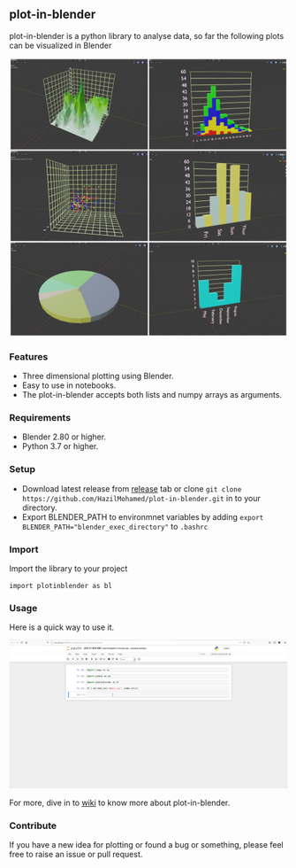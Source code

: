 ## plot-in-blender
plot-in-blender is a python library to analyse data, so far the following plots can be visualized in Blender

<p align="center"><img src="https://raw.githubusercontent.com/hazilMohamed/data-visualization-using-blender/master/res/readme/plots.jpg"></p>

### Features
- Three dimensional plotting using Blender.
- Easy to use in notebooks.
- The plot-in-blender accepts both lists and numpy arrays as arguments.

### Requirements
- Blender 2.80 or higher.
- Python 3.7 or higher.

### Setup
- Download latest release from <a href="https://github.com/HazilMohamed/plot-in-blender/releases">release</a> tab or clone ```git clone https://github.com/HazilMohamed/plot-in-blender.git``` in to your directory.
- Export BLENDER_PATH to environmnet variables by adding
  <code>export BLENDER_PATH="blender_exec_directory"</code> to <code>.bashrc</code>

### Import
Import the library to your project
```shell
import plotinblender as bl
```

### Usage
Here is a quick way to use it.
<p align="center"><img src="https://raw.githubusercontent.com/hazilMohamed/data-visualization-using-blender/master/res/readme/plotting_example.gif"></p>

For more, dive in to <a href="https://github.com/HazilMohamed/plot-in-blender/wiki">wiki</a> to know more about plot-in-blender.

### Contribute
If you have a new idea for plotting or found a bug or something, please feel free to raise an issue or pull request.
